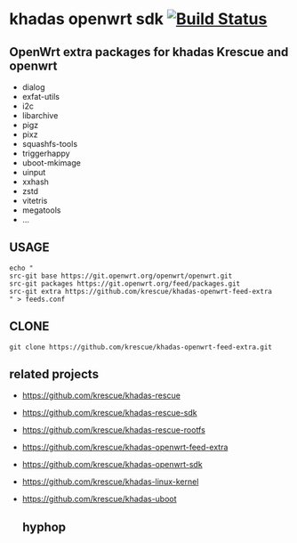 # khadas openwrt sdk [![Build Status](https://travis-ci.org/krescue/khadas-openwrt-sdk.svg?branch=master)](https://travis-ci.org/krescue/khadas-openwrt-sdk)

## OpenWrt extra packages for khadas Krescue and openwrt 

+ dialog
+ exfat-utils
+ i2c
+ libarchive
+ pigz
+ pixz
+ squashfs-tools
+ triggerhappy
+ uboot-mkimage
+ uinput
+ xxhash
+ zstd
+ vitetris
+ megatools
+ ...

## USAGE

```
echo "
src-git base https://git.openwrt.org/openwrt/openwrt.git
src-git packages https://git.openwrt.org/feed/packages.git
src-git extra https://github.com/krescue/khadas-openwrt-feed-extra
" > feeds.conf
```

## CLONE

```
git clone https://github.com/krescue/khadas-openwrt-feed-extra.git
```

## related projects

+ https://github.com/krescue/khadas-rescue
+ https://github.com/krescue/khadas-rescue-sdk
+ https://github.com/krescue/khadas-rescue-rootfs
+ https://github.com/krescue/khadas-openwrt-feed-extra
+ https://github.com/krescue/khadas-openwrt-sdk
+ https://github.com/krescue/khadas-linux-kernel
+ https://github.com/krescue/khadas-uboot

    ## hyphop ##
